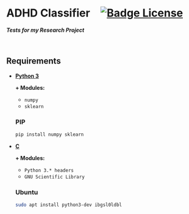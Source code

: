 
# ADHD Classifier [![Badge License]][License]

***Tests for my Research Project***

<br>

## Requirements

- **[Python 3]**

  **\+ Modules:**
  
  - `numpy`
  - `sklearn`
  
  ### PIP
  
  ```sh
  pip install numpy sklearn
  ```
  
- **[C]**

  **\+ Modules:**
  -  `Python 3.* headers`
  -  `GNU Scientific Library`
 
  ### Ubuntu
  ```sh
  sudo apt install python3-dev ibgsl0ldbl
  ```

<br>


<!----------------------------------------------------------------------------->

[Badge License]: https://img.shields.io/badge/License-MIT-yellow.svg?style=for-the-badge

[License]: LICENSE

[Python 3]: https://www.python.org/downloads/
[C]: https://gcc.gnu.org/

